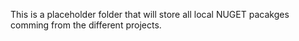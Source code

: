 This is a placeholder folder that will store all local NUGET pacakges comming from the different projects.